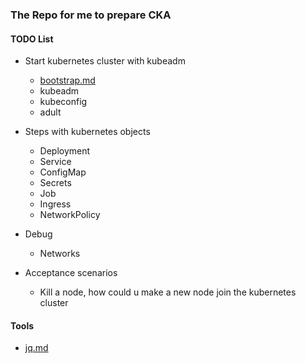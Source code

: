 ### The Repo for me to prepare CKA

#### TODO List
- Start kubernetes cluster with kubeadm
  - [bootstrap.md](https://github.com/wrasdf/cka/blob/master/bootstrap.md)
  - kubeadm
  - kubeconfig
  - adult
- Steps with kubernetes objects
  - Deployment
  - Service
  - ConfigMap
  - Secrets
  - Job
  - Ingress
  - NetworkPolicy
- Debug
  - Networks

- Acceptance scenarios
  - Kill a node, how could u make a new node join the kubernetes cluster

#### Tools
- [jq.md](https://github.com/wrasdf/cka/blob/master/tools/jq.md)
